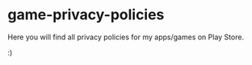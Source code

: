 # game-privacy-policies

Here you will find all privacy policies for my apps/games on Play Store.

:)
